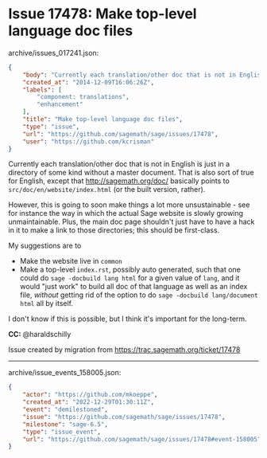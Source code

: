 # Issue 17478: Make top-level language doc files

archive/issues_017241.json:
```json
{
    "body": "Currently each translation/other doc that is not in English is just in a directory of some kind without a master document.  That is also sort of true for English, except that http://sagemath.org/doc/ basically points to `src/doc/en/website/index.html` (or the built version, rather).\n\nHowever, this is going to soon make things a lot more unsustainable - see for instance the way in which the actual Sage website is slowly growing unmaintainable.  Plus, the main doc page shouldn't just have to have a hack in it to make a link to those directories; this should be first-class.\n\nMy suggestions are to\n* Make the website live in `common`\n* Make a top-level `index.rst`, possibly auto generated, such that one could do `sage -docbuild lang html` for a given value of `lang`, and it would \"just work\" to build all doc of that language as well as an index file, *without* getting rid of the option to do `sage -docbuild lang/document html` all by itself.\n\nI don't know if this is possible, but I think it's important for the long-term.\n\n**CC:**  @haraldschilly\n\nIssue created by migration from https://trac.sagemath.org/ticket/17478\n\n",
    "created_at": "2014-12-09T16:06:26Z",
    "labels": [
        "component: translations",
        "enhancement"
    ],
    "title": "Make top-level language doc files",
    "type": "issue",
    "url": "https://github.com/sagemath/sage/issues/17478",
    "user": "https://github.com/kcrisman"
}
```
Currently each translation/other doc that is not in English is just in a directory of some kind without a master document.  That is also sort of true for English, except that http://sagemath.org/doc/ basically points to `src/doc/en/website/index.html` (or the built version, rather).

However, this is going to soon make things a lot more unsustainable - see for instance the way in which the actual Sage website is slowly growing unmaintainable.  Plus, the main doc page shouldn't just have to have a hack in it to make a link to those directories; this should be first-class.

My suggestions are to
* Make the website live in `common`
* Make a top-level `index.rst`, possibly auto generated, such that one could do `sage -docbuild lang html` for a given value of `lang`, and it would "just work" to build all doc of that language as well as an index file, *without* getting rid of the option to do `sage -docbuild lang/document html` all by itself.

I don't know if this is possible, but I think it's important for the long-term.

**CC:**  @haraldschilly

Issue created by migration from https://trac.sagemath.org/ticket/17478





---

archive/issue_events_158005.json:
```json
{
    "actor": "https://github.com/mkoeppe",
    "created_at": "2022-12-29T01:30:11Z",
    "event": "demilestoned",
    "issue": "https://github.com/sagemath/sage/issues/17478",
    "milestone": "sage-6.5",
    "type": "issue_event",
    "url": "https://github.com/sagemath/sage/issues/17478#event-158005"
}
```
